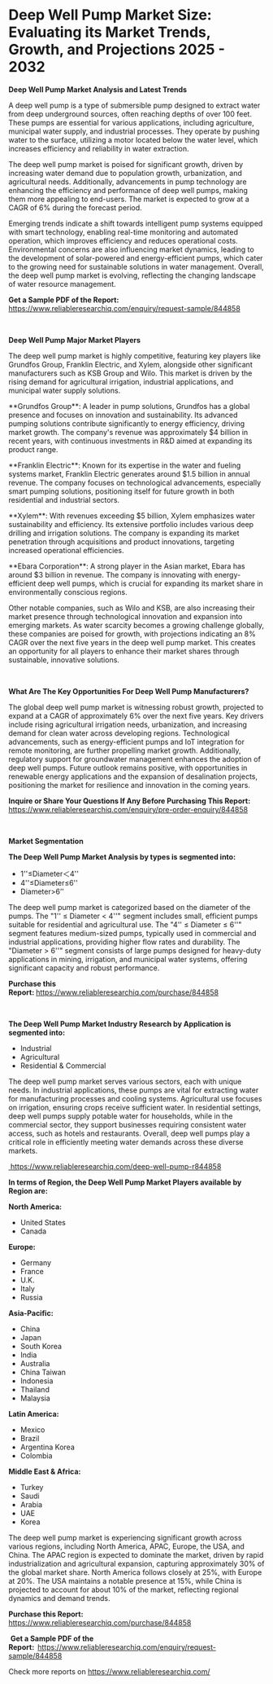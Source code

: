<p><h1>Deep Well Pump Market Size: Evaluating its Market Trends, Growth, and Projections 2025 - 2032</h1></p><p><strong>Deep Well Pump Market Analysis and Latest Trends</strong></p>
<p><p>A deep well pump is a type of submersible pump designed to extract water from deep underground sources, often reaching depths of over 100 feet. These pumps are essential for various applications, including agriculture, municipal water supply, and industrial processes. They operate by pushing water to the surface, utilizing a motor located below the water level, which increases efficiency and reliability in water extraction.</p><p>The deep well pump market is poised for significant growth, driven by increasing water demand due to population growth, urbanization, and agricultural needs. Additionally, advancements in pump technology are enhancing the efficiency and performance of deep well pumps, making them more appealing to end-users. The market is expected to grow at a CAGR of 6% during the forecast period. </p><p>Emerging trends indicate a shift towards intelligent pump systems equipped with smart technology, enabling real-time monitoring and automated operation, which improves efficiency and reduces operational costs. Environmental concerns are also influencing market dynamics, leading to the development of solar-powered and energy-efficient pumps, which cater to the growing need for sustainable solutions in water management. Overall, the deep well pump market is evolving, reflecting the changing landscape of water resource management.</p></p>
<p><strong>Get a Sample PDF of the Report:&nbsp;</strong> <a href="https://www.reliableresearchiq.com/enquiry/request-sample/844858?utm_campaign=3058&utm_medium=2&utm_source=Github&utm_content=ia&utm_term=08042025&utm_id=deep-well-pump">https://www.reliableresearchiq.com/enquiry/request-sample/844858</a></p>
<p>&nbsp;</p>
<p><strong>Deep Well Pump Major Market Players</strong></p>
<p><p>The deep well pump market is highly competitive, featuring key players like Grundfos Group, Franklin Electric, and Xylem, alongside other significant manufacturers such as KSB Group and Wilo. This market is driven by the rising demand for agricultural irrigation, industrial applications, and municipal water supply solutions.</p><p>**Grundfos Group**: A leader in pump solutions, Grundfos has a global presence and focuses on innovation and sustainability. Its advanced pumping solutions contribute significantly to energy efficiency, driving market growth. The company's revenue was approximately $4 billion in recent years, with continuous investments in R&D aimed at expanding its product range.</p><p>**Franklin Electric**: Known for its expertise in the water and fueling systems market, Franklin Electric generates around $1.5 billion in annual revenue. The company focuses on technological advancements, especially smart pumping solutions, positioning itself for future growth in both residential and industrial sectors.</p><p>**Xylem**: With revenues exceeding $5 billion, Xylem emphasizes water sustainability and efficiency. Its extensive portfolio includes various deep drilling and irrigation solutions. The company is expanding its market penetration through acquisitions and product innovations, targeting increased operational efficiencies.</p><p>**Ebara Corporation**: A strong player in the Asian market, Ebara has around $3 billion in revenue. The company is innovating with energy-efficient deep well pumps, which is crucial for expanding its market share in environmentally conscious regions.</p><p>Other notable companies, such as Wilo and KSB, are also increasing their market presence through technological innovation and expansion into emerging markets. As water scarcity becomes a growing challenge globally, these companies are poised for growth, with projections indicating an 8% CAGR over the next five years in the deep well pump market. This creates an opportunity for all players to enhance their market shares through sustainable, innovative solutions.</p></p>
<p>&nbsp;</p>
<p><strong>What Are The Key Opportunities For Deep Well Pump Manufacturers?</strong></p>
<p><p>The global deep well pump market is witnessing robust growth, projected to expand at a CAGR of approximately 6% over the next five years. Key drivers include rising agricultural irrigation needs, urbanization, and increasing demand for clean water across developing regions. Technological advancements, such as energy-efficient pumps and IoT integration for remote monitoring, are further propelling market growth. Additionally, regulatory support for groundwater management enhances the adoption of deep well pumps. Future outlook remains positive, with opportunities in renewable energy applications and the expansion of desalination projects, positioning the market for resilience and innovation in the coming years.</p></p>
<p><strong>Inquire or Share Your Questions If Any Before Purchasing This Report:</strong> <a href="https://www.reliableresearchiq.com/enquiry/pre-order-enquiry/844858?utm_campaign=3058&utm_medium=2&utm_source=Github&utm_content=ia&utm_term=08042025&utm_id=deep-well-pump">https://www.reliableresearchiq.com/enquiry/pre-order-enquiry/844858</a></p>
<p>&nbsp;</p>
<p><strong>Market Segmentation</strong></p>
<p><strong>The Deep Well Pump Market Analysis by types is segmented into:</strong></p>
<p><ul><li>1''≤Diameter＜4''</li><li>4''≤Diameter≤6''</li><li>Diameter>6’’</li></ul></p>
<p><p>The deep well pump market is categorized based on the diameter of the pumps. The "1'' ≤ Diameter < 4''" segment includes small, efficient pumps suitable for residential and agricultural use. The "4'' ≤ Diameter ≤ 6''" segment features medium-sized pumps, typically used in commercial and industrial applications, providing higher flow rates and durability. The "Diameter > 6''" segment consists of large pumps designed for heavy-duty applications in mining, irrigation, and municipal water systems, offering significant capacity and robust performance.</p></p>
<p><strong>Purchase this Report:&nbsp;</strong><a href="https://www.reliableresearchiq.com/purchase/844858?utm_campaign=3058&utm_medium=2&utm_source=Github&utm_content=ia&utm_term=08042025&utm_id=deep-well-pump">https://www.reliableresearchiq.com/purchase/844858</a></p>
<p>&nbsp;</p>
<p><strong>The Deep Well Pump Market Industry Research by Application is segmented into:</strong></p>
<p><ul><li>Industrial</li><li>Agricultural</li><li>Residential & Commercial</li></ul></p>
<p><p>The deep well pump market serves various sectors, each with unique needs. In industrial applications, these pumps are vital for extracting water for manufacturing processes and cooling systems. Agricultural use focuses on irrigation, ensuring crops receive sufficient water. In residential settings, deep well pumps supply potable water for households, while in the commercial sector, they support businesses requiring consistent water access, such as hotels and restaurants. Overall, deep well pumps play a critical role in efficiently meeting water demands across these diverse markets.</p></p>
<p><a href="https://www.reliableresearchiq.com/deep-well-pump-r844858?utm_campaign=3058&utm_medium=2&utm_source=Github&utm_content=ia&utm_term=08042025&utm_id=deep-well-pump">&nbsp;https://www.reliableresearchiq.com/deep-well-pump-r844858</a></p>
<p><strong>In terms of Region, the Deep Well Pump Market Players available by Region are:</strong></p>
<p>
    <p> <strong> North America: </strong>
        <ul>
            <li>United States</li>
            <li>Canada</li>
        </ul>
        </p> 
    <p> <strong> Europe: </strong>
        <ul>
            <li>Germany</li>
            <li>France</li>
            <li>U.K.</li>
            <li>Italy</li>
            <li>Russia</li>
        </ul>
        </p> 
    <p> <strong> Asia-Pacific: </strong>
        <ul>
            <li>China</li>
            <li>Japan</li>
            <li>South Korea</li>
            <li>India</li>
            <li>Australia</li>
            <li>China Taiwan</li>
            <li>Indonesia</li>
            <li>Thailand</li>
            <li>Malaysia</li>
        </ul>
        </p> 
    <p> <strong> Latin America: </strong>
        <ul>
            <li>Mexico</li>
            <li>Brazil</li>
            <li>Argentina Korea</li>
            <li>Colombia</li>
        </ul>
        </p> 
    <p> <strong> Middle East & Africa: </strong>
        <ul>
            <li>Turkey</li>
            <li>Saudi</li>
            <li>Arabia</li>
            <li>UAE</li>
            <li>Korea</li>
        </ul>
    </p>
    </p>
<p><p>The deep well pump market is experiencing significant growth across various regions, including North America, APAC, Europe, the USA, and China. The APAC region is expected to dominate the market, driven by rapid industrialization and agricultural expansion, capturing approximately 30% of the global market share. North America follows closely at 25%, with Europe at 20%. The USA maintains a notable presence at 15%, while China is projected to account for about 10% of the market, reflecting regional dynamics and demand trends.</p></p>
<p><strong>Purchase this Report: </strong><a href="https://www.reliableresearchiq.com/purchase/844858?utm_campaign=3058&utm_medium=2&utm_source=Github&utm_content=ia&utm_term=08042025&utm_id=deep-well-pump">https://www.reliableresearchiq.com/purchase/844858</a></p>
<p>&nbsp;<strong>Get a Sample PDF of the Report:&nbsp;&nbsp;</strong><a href="https://www.reliableresearchiq.com/enquiry/request-sample/844858?utm_campaign=3058&utm_medium=2&utm_source=Github&utm_content=ia&utm_term=08042025&utm_id=deep-well-pump">https://www.reliableresearchiq.com/enquiry/request-sample/844858</a></p>
<p><strong></strong></p>
<p>Check more reports on <a href="https://www.reliableresearchiq.com/?utm_campaign=3058&utm_medium=2&utm_source=Github&utm_content=ia&utm_term=08042025&utm_id=deep-well-pump">https://www.reliableresearchiq.com/</a></p>